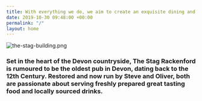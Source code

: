 ```yaml
---
title: With everything we do, we aim to create an exquisite dining and drinking experience
date: 2019-10-30 09:48:00 +00:00
permalink: "/"
layout: home
---
```


![the-stag-building.png](/uploads/the-stag-building.png)

### Set in the heart of the Devon countryside, The Stag Rackenford is rumoured to be the oldest pub in Devon, dating back to the 12th Century. Restored and now run by Steve and Oliver, both are passionate about serving freshly prepared great tasting food and locally sourced drinks.
